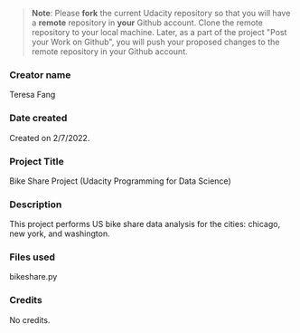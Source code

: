 >**Note**: Please **fork** the current Udacity repository so that you will have a **remote** repository in **your** Github account. Clone the remote repository to your local machine. Later, as a part of the project "Post your Work on Github", you will push your proposed changes to the remote repository in your Github account.

### Creator name
Teresa Fang

### Date created
Created on 2/7/2022.

### Project Title
Bike Share Project (Udacity Programming for Data Science)

### Description
This project performs US bike share data analysis for the cities: chicago, new york, and washington.

### Files used
bikeshare.py

### Credits
No credits.
